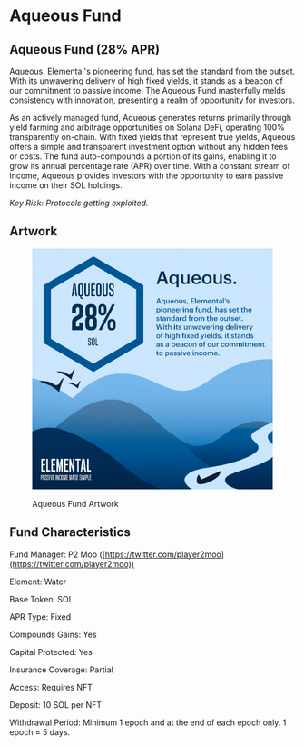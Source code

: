 # Aqueous Fund

## Aqueous Fund (28% APR)

Aqueous, Elemental's pioneering fund, has set the standard from the outset. With its unwavering delivery of high fixed yields, it stands as a beacon of our commitment to passive income. The Aqueous Fund masterfully melds consistency with innovation, presenting a realm of opportunity for investors.

As an actively managed fund, Aqueous generates returns primarily through yield farming and arbitrage opportunities on Solana DeFi, operating 100% transparently on-chain. With fixed yields that represent true yields, Aqueous offers a simple and transparent investment option without any hidden fees or costs. The fund auto-compounds a portion of its gains, enabling it to grow its annual percentage rate (APR) over time. With a constant stream of income, Aqueous provides investors with the opportunity to earn passive income on their SOL holdings.

_Key Risk: Protocols getting exploited._

## Artwork

<figure><img src="../../.gitbook/assets/fund_artwork_aqueous.png" alt=""><figcaption><p>Aqueous Fund Artwork</p></figcaption></figure>

## Fund Characteristics

Fund Manager: P2 Moo ([https://twitter.com/player2moo](https://twitter.com/player2moo))

Element: Water

Base Token: SOL

APR Type: Fixed

Compounds Gains: Yes

Capital Protected: Yes

Insurance Coverage: Partial

Access: Requires NFT

Deposit: 10 SOL per NFT

Withdrawal Period: Minimum 1 epoch and at the end of each epoch only. 1 epoch = 5 days.
